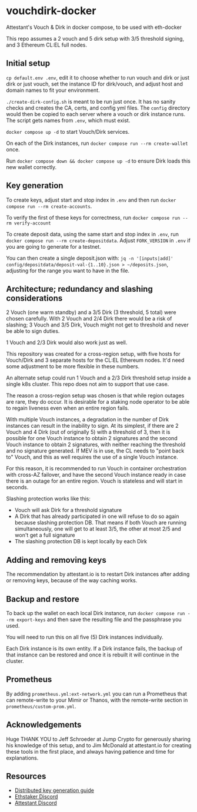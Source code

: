 # vouchdirk-docker

Attestant's Vouch &amp; Dirk in docker compose, to be used with eth-docker

This repo assumes a 2 vouch and 5 dirk setup with 3/5 threshold signing, and 3 Ethereum CL:EL full nodes.

## Initial setup

`cp default.env .env`, edit it to choose whether to run vouch and dirk or just dirk or just vouch, set the instance ID for dirk/vouch, and adjust
host and domain names to fit your environment.

`./create-dirk-config.sh` is meant to be run just once. It has no sanity checks and creates the CA, certs, and config yml files. The `config` directory
would then be copied to each server where a vouch or dirk instance runs. The script gets names from `.env`, which must exist.

`docker compose up -d` to start Vouch/Dirk services.

On each of the Dirk instances, run `docker compose run --rm create-wallet` once.

Run `docker compose down && docker compose up -d` to ensure Dirk loads this new wallet correctly.

## Key generation

To create keys, adjust start and stop index in `.env` and then run `docker compose run --rm create-accounts`.

To verify the first of these keys for correctness, run `docker compose run --rm verify-account`

To create deposit data, using the same start and stop index in `.env`, run `docker compose run --rm create-depositdata`. Adjust `FORK_VERSION` in
`.env` if you are going to generate for a testnet.

You can then create a single deposit.json with: `jq -n '[inputs|add]' config/depositdata/deposit-val-{1..10}.json > ~/deposits.json`, adjusting for the
range you want to have in the file.

## Architecture; redundancy and slashing considerations

2 Vouch (one warm standby) and a 3/5 Dirk (3 threshold, 5 total) were chosen carefully. With 2 Vouch and 2/4 Dirk there would be a risk of slashing; 3 Vouch and 3/5 Dirk, Vouch might not get to threshold
and never be able to sign duties. 

1 Vouch and 2/3 Dirk would also work just as well.

This repository was created for a cross-region setup, with five hosts for Vouch/Dirk and 3 separate hosts for the CL:EL Ethereum nodes. It'd need some adjustment to be more flexible
in these numbers.

An alternate setup could run 1 Vouch and a 2/3 Dirk threshold setup inside a single k8s cluster. This repo does not aim to support that use case.

The reason a cross-region setup was chosen is that while region outages are rare, they do occur. It is desirable for a staking node operator to be able to regain liveness even when an entire region fails.

With multiple Vouch instances, a degradation in the number of Dirk instances can result in the inability to sign. At its simplest, if there are 2 Vouch and 4 Dirk (out of originally 5) with a threshold of 3, then it is possible for one Vouch instance to obtain 2 signatures and the second Vouch instance to obtain 2 signatures, with neither reaching the threshold and no signature generated. If MEV is in use, the CL needs to "point back to" Vouch, and this as well requires the use of a single Vouch instance.

For this reason, it is recommended to run Vouch in container orchestration with cross-AZ failover, and have the second Vouch instance ready in case there is an outage for an entire region. Vouch is stateless and will start in seconds.

Slashing protection works like this:
- Vouch will ask Dirk for a threshold signature
- A Dirk that has already participated in one will refuse to do so again because slashing protection DB. That means if both Vouch are running simultaneously, one will get to at least 3/5, the other at most 2/5 and won't get a full signature
- The slashing protection DB is kept locally by each Dirk

## Adding and removing keys

The recommendation by attestant.io is to restart Dirk instances after adding or removing keys, because of the way caching works.

## Backup and restore

To back up the wallet on each local Dirk instance, run `docker compose run --rm export-keys` and then save the resulting file and the passphrase you used.

You will need to run this on all five (5) Dirk instances individually.

Each Dirk instance is its own entity. If a Dirk instance fails, the backup of that instance can be restored and once it is rebuilt it will continue in the cluster.

## Prometheus

By adding `prometheus.yml:ext-network.yml` you can run a Prometheus that can remote-write to your Mimir or Thanos, with the remote-write section in `prometheus/custom-prom.yml`.

## Acknowledgements

Huge THANK YOU to Jeff Schroeder at Jump Crypto for generously sharing his knowledge of this setup, and to Jim McDonald at attestant.io for creating these tools
in the first place, and always having patience and time for explanations.

## Resources

- [Distributed key generation guide](https://github.com/attestantio/dirk/blob/master/docs/distributed_key_generation.md)
- [Ethstaker Discord](https://discord.io/ethstaker)
- [Attestant Discord](https://discord.gg/U5GNUuQQr3)
